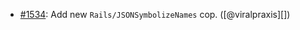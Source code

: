 * [#1534](https://github.com/rubocop/rubocop-rails/pull/1534): Add new `Rails/JSONSymbolizeNames` cop. ([@viralpraxis][])
